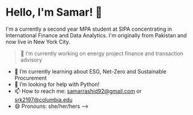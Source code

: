 # Hello, I'm Samar! 👋
I'm a currently a second year MPA student at SIPA concentrating in International Finance and Data Analytics. I'm originally from Pakistan and now live in New York City.

> 🔭 I’m currently working on energy project finance and transaction advisory
- 🌱 I’m currently learning about ESG, Net-Zero and Sustainable Procurement
- 🤔 I’m looking for help with Python!
- 📫 How to reach me: samarrashid92@gmail.com or srk2197@columbia.edu
- 😄 Pronouns: she/her/hers
-->


